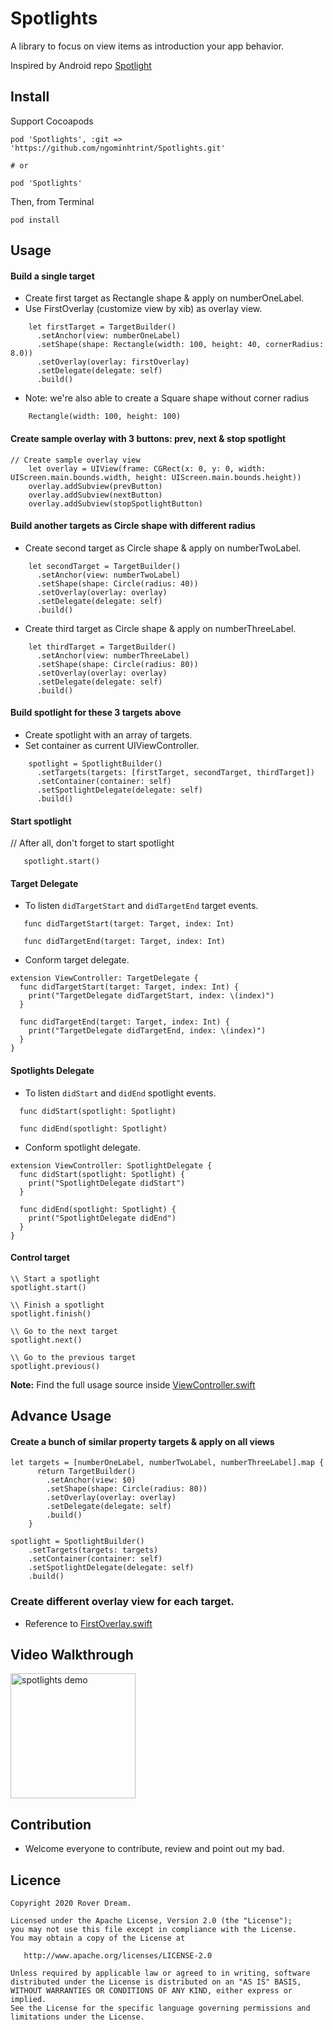 # Spotlights
A library to focus on view items as introduction your app behavior.

Inspired by Android repo [Spotlight](https://github.com/TakuSemba/Spotlight)

## Install

Support Cocoapods

```
pod 'Spotlights', :git => 'https://github.com/ngominhtrint/Spotlights.git'

# or

pod 'Spotlights'
```

Then, from Terminal

```
pod install
```

## Usage

#### Build a single target

- Create first target as Rectangle shape & apply on numberOneLabel.
- Use FirstOverlay (customize view by xib) as overlay view.

```
    let firstTarget = TargetBuilder()
      .setAnchor(view: numberOneLabel)
      .setShape(shape: Rectangle(width: 100, height: 40, cornerRadius: 8.0))
      .setOverlay(overlay: firstOverlay)
      .setDelegate(delegate: self)
      .build()
```

- Note: we're also able to create a Square shape without corner radius

```
	Rectangle(width: 100, height: 100)
```

#### Create sample overlay with 3 buttons: prev, next & stop spotlight

```
// Create sample overlay view
    let overlay = UIView(frame: CGRect(x: 0, y: 0, width: UIScreen.main.bounds.width, height: UIScreen.main.bounds.height))
    overlay.addSubview(prevButton)
    overlay.addSubview(nextButton)
    overlay.addSubview(stopSpotlightButton)
```

#### Build another targets as Circle shape with different radius

- Create second target as Circle shape & apply on numberTwoLabel.

```
    let secondTarget = TargetBuilder()
      .setAnchor(view: numberTwoLabel)
      .setShape(shape: Circle(radius: 40))
      .setOverlay(overlay: overlay)
      .setDelegate(delegate: self)
      .build()
```

- Create third target as Circle shape & apply on numberThreeLabel.

```
    let thirdTarget = TargetBuilder()
      .setAnchor(view: numberThreeLabel)
      .setShape(shape: Circle(radius: 80))
      .setOverlay(overlay: overlay)
      .setDelegate(delegate: self)
      .build()
```

#### Build spotlight for these 3 targets above

- Create spotlight with an array of targets.
- Set container as current UIViewController.

```
    spotlight = SpotlightBuilder()
      .setTargets(targets: [firstTarget, secondTarget, thirdTarget])
      .setContainer(container: self)
      .setSpotlightDelegate(delegate: self)
      .build()

```

#### Start spotlight

// After all, don't forget to start spotlight

```
   spotlight.start()
```

#### Target Delegate

- To listen `didTargetStart` and `didTargetEnd` target events.

```
   func didTargetStart(target: Target, index: Int)
  
   func didTargetEnd(target: Target, index: Int)
```

- Conform target delegate.

```
extension ViewController: TargetDelegate {
  func didTargetStart(target: Target, index: Int) {
    print("TargetDelegate didTargetStart, index: \(index)")
  }
  
  func didTargetEnd(target: Target, index: Int) {
    print("TargetDelegate didTargetEnd, index: \(index)")
  }
}
```

#### Spotlights Delegate

- To listen `didStart` and `didEnd` spotlight events.

```
  func didStart(spotlight: Spotlight)
  
  func didEnd(spotlight: Spotlight)
```

- Conform spotlight delegate.

```
extension ViewController: SpotlightDelegate {
  func didStart(spotlight: Spotlight) {
    print("SpotlightDelegate didStart")
  }
  
  func didEnd(spotlight: Spotlight) {
    print("SpotlightDelegate didEnd")
  }
}
```

#### Control target

```
\\ Start a spotlight
spotlight.start()

\\ Finish a spotlight
spotlight.finish()

\\ Go to the next target
spotlight.next()

\\ Go to the previous target
spotlight.previous()

```

**Note:** Find the full usage source inside [ViewController.swift](https://github.com/ngominhtrint/Spotlights/blob/master/SpotlightsDemo/ViewController.swift)

## Advance Usage

#### Create a bunch of similar property targets & apply on all views

```
let targets = [numberOneLabel, numberTwoLabel, numberThreeLabel].map {
      return TargetBuilder()
        .setAnchor(view: $0)
        .setShape(shape: Circle(radius: 80))
        .setOverlay(overlay: overlay)
        .setDelegate(delegate: self)
        .build()
    }

spotlight = SpotlightBuilder()
    .setTargets(targets: targets)
    .setContainer(container: self)
    .setSpotlightDelegate(delegate: self)
    .build()
```

### Create different overlay view for each target.

- Reference to [FirstOverlay.swift](https://github.com/ngominhtrint/Spotlights/blob/master/SpotlightsDemo/FirstOverlay.swift)

## Video Walkthrough

<img src="media/spotlights.mov" alt="spotlights demo" style="width:200px;"/>

## Contribution

- Welcome everyone to contribute, review and point out my bad. 

## Licence

```
Copyright 2020 Rover Dream.

Licensed under the Apache License, Version 2.0 (the "License");
you may not use this file except in compliance with the License.
You may obtain a copy of the License at

   http://www.apache.org/licenses/LICENSE-2.0

Unless required by applicable law or agreed to in writing, software
distributed under the License is distributed on an "AS IS" BASIS,
WITHOUT WARRANTIES OR CONDITIONS OF ANY KIND, either express or implied.
See the License for the specific language governing permissions and
limitations under the License.
```
